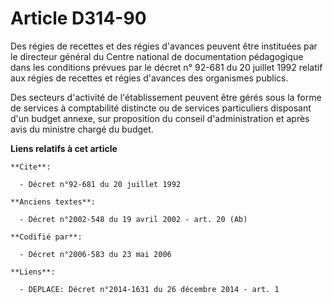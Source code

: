 # Article D314-90

Des régies de recettes et des régies d'avances peuvent être instituées par le directeur général du Centre national de
documentation pédagogique dans les conditions prévues par le décret n° 92-681 du 20 juillet 1992 relatif aux régies de
recettes et régies d'avances des organismes publics.

Des secteurs d'activité de l'établissement peuvent être gérés sous la forme de services à comptabilité distincte ou de
services particuliers disposant d'un budget annexe, sur proposition du conseil d'administration et après avis du ministre
chargé du budget.

**Liens relatifs à cet article**

	**Cite**:

	  - Décret n°92-681 du 20 juillet 1992

	**Anciens textes**:

	  - Décret n°2002-548 du 19 avril 2002 - art. 20 (Ab)

	**Codifié par**:

	  - Décret n°2006-583 du 23 mai 2006

	**Liens**:

	  - DEPLACE: Décret n°2014-1631 du 26 décembre 2014 - art. 1
